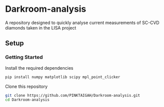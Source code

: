 # Darkroom-analysis
A repository designed to quickly analyse current measurements of SC-CVD diamonds taken in the LISA project

## Setup

### Getting Started

Install the required dependencies

~~~ bash
pip install numpy matplotlib scipy mpl_point_clicker
~~~

Clone this repository

~~~bash
git clone https://github.com/PINKTAIGAH/Darkroom-analysis.git
cd Darkroom-analysis
~~~
